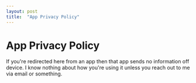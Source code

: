 ```yaml
---
layout: post
title:  "App Privacy Policy"
---
```


# App Privacy Policy

If you're redirected here from an app then that app sends no information off device.
I know nothing about how you're using it unless you reach out to me via email or something.
